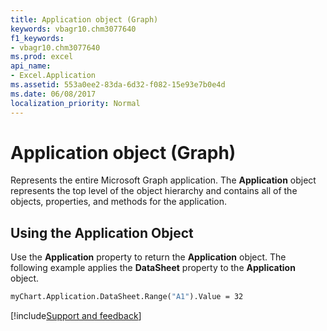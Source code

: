 ```yaml
---
title: Application object (Graph)
keywords: vbagr10.chm3077640
f1_keywords:
- vbagr10.chm3077640
ms.prod: excel
api_name:
- Excel.Application
ms.assetid: 553a0ee2-83da-6d32-f082-15e93e7b0e4d
ms.date: 06/08/2017
localization_priority: Normal
---
```



# Application object (Graph)

Represents the entire Microsoft Graph application. The  **Application** object represents the top level of the object hierarchy and contains all of the objects, properties, and methods for the application.


## Using the Application Object

Use the  **Application** property to return the **Application** object. The following example applies the **DataSheet** property to the **Application** object.


```vb
myChart.Application.DataSheet.Range("A1").Value = 32
```

[!include[Support and feedback](~/includes/feedback-boilerplate.md)]